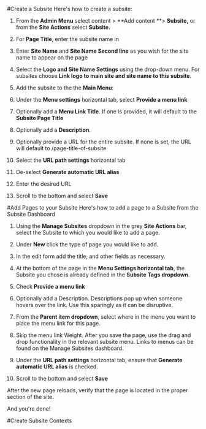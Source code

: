 #Create a Subsite
Here&#39;s how to create a subsite:

1.  From the **Admin Menu** select content &gt; **Add content **&gt; **Subsite,** or from the **Site Actions** select **Subsite.**

2.  For **Page Title**, enter the subsite name in

3.  Enter **Site Name** and **Site Name Second line** as you wish for the site name to appear on the page

4.  Select the **Logo and Site Name Settings** using the drop-down menu. For subsites choose **Link logo to main site and site name to this subsite**.

5.  Add the subsite to the the **Main Menu**:

  1.  Under the **Menu settings** horizontal tab, select **Provide a menu link**

  2.  Optionally add a **Menu Link Title**. If one is provided, it will default to the **Subsite Page Title**

  3.  Optionally add a **Description**.
6.  Optionally provide a URL for the entire subsite. If none is set, the URL will default to /page-title-of-subsite

  1.  Select the **URL path settings** horizontal tab

  2.  De-select **Generate automatic URL alias**

  3.  Enter the desired URL
7.  Scroll to the bottom and select **Save**

#Add Pages to your Subsite
Here&#39;s how to add a page to a Subsite from the Subsite Dashboard

1.  Using the **Manage Subsites** dropdown in the grey **Site Actions** bar, select the Subsite to which you would like to add a page.

2.  Under **New** click the type of page you would like to add.

3.  In the edit form add the title, and other fields as necessary.

4.  At the bottom of the page in the **Menu Settings horizontal tab**, the Subsite you chose is already defined in the **Subsite Tags dropdown**.

5.  Check **Provide a menu link**

6.  Optionally add a Description. Descriptions pop up when someone hovers over the link. Use this sparingly as it can be disruptive.

7.  From the **Parent item dropdown**, select where in the menu you want to place the menu link for this page.

8.  Skip the menu link Weight. After you save tha page, use the drag and drop functionality in the relevant subsite menu. Links to menus can be found on the Manage Subsites dashboard.

9.  Under the **URL path settings** horizontal tab, ensure that **Generate automatic URL alias** is checked.

10.  Scroll to the bottom and select **Save**

After the new page reloads, verify that the page is located in the proper section of the site.

And you&#39;re done!

#Create Subsite Contexts
